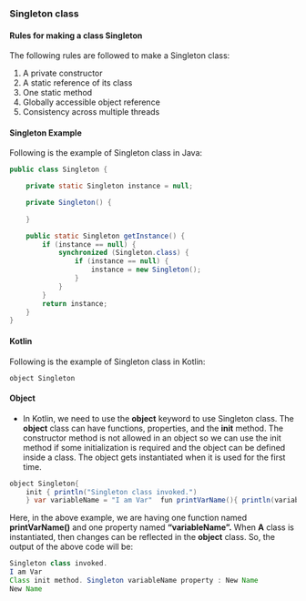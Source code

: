 ### Singleton class
#### Rules for making a class Singleton
The following rules are followed to make a Singleton class:
1.  A private constructor
2.  A static reference of its class
3.  One static method
4.  Globally accessible object reference
5.  Consistency across multiple threads

#### Singleton Example
Following is the example of Singleton class in Java:
```java
public class Singleton {

    private static Singleton instance = null;

    private Singleton() {
        
    }

    public static Singleton getInstance() {
        if (instance == null) {
            synchronized (Singleton.class) {
                if (instance == null) {
                    instance = new Singleton();
                }
            }
        }
        return instance;
    }
}
```
#### Kotlin
Following is the example of Singleton class in Kotlin:
```
object Singleton
```
#### Object
- In Kotlin, we need to use the **object** keyword to use Singleton class. The **object** class can have functions, properties, and the **init** method. The constructor method is not allowed in an object so we can use the init method if some initialization is required and the object can be defined inside a class. The object gets instantiated when it is used for the first time.
```java
object Singleton{ 
	init { println("Singleton class invoked.") 
	} var variableName = "I am Var"  fun printVarName(){ println(variableName) } } fun main(args: Array<String>) { Singleton.printVarName() Singleton.variableName = "New Name" var a = A() } class  A { init { println("Class init method. Singleton variableName property : ${Singleton.variableName}") Singleton.printVarName() } }
```
Here, in the above example, we are having one function named  **printVarName()**  and one property named  **“variableName”.** When  **A** class is instantiated, then changes can be reflected in the  **object**  class. So, the output of the above code will be:

```java
Singleton class invoked.
I am Var
Class init method. Singleton variableName property : New Name
New Name
```
<!--stackedit_data:
eyJoaXN0b3J5IjpbLTM0Mzc0NTUzMl19
-->
